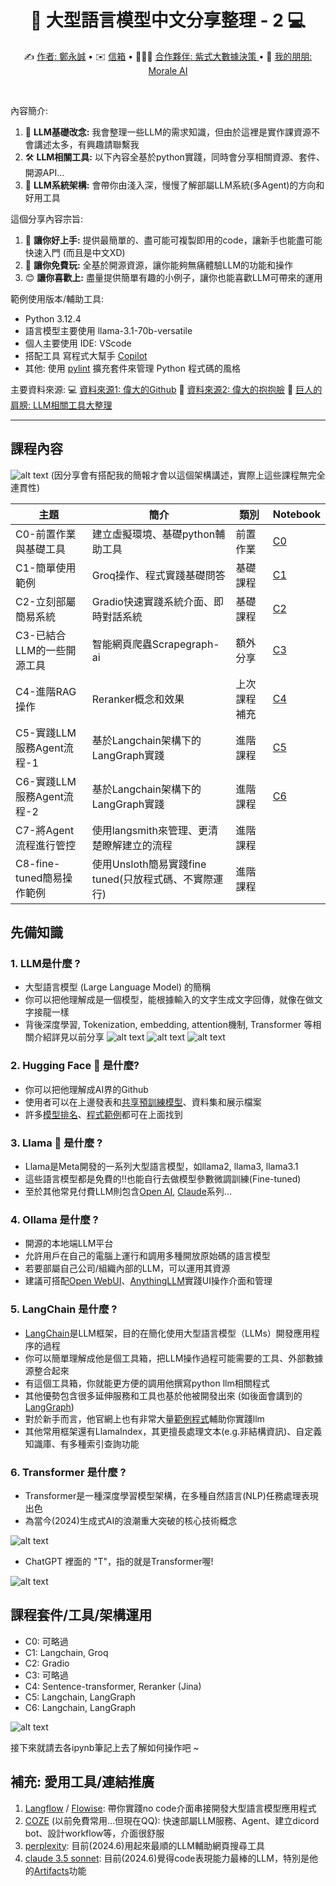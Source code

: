<div align="center">
  <h1>🤖 大型語言模型中文分享整理 - 2 💻</h1>
  <p align="center">
    ✍️ <a href="https://hackmd.io/@pputzh5cRhi6gZI0csfiyA/H1ejIyxHR"> 作者: 鄭永誠</a> • 
    ✉️ <a href="mailto:jason0304050607@gmail.com">信箱</a> • 
    🧑‍🤝‍🧑 <a href="https://www.dalabx.com.tw//"> 合作夥伴: 紫式大數據決策 </a> • 
    👫 <a href="https://moraleai.com/"> 我的朋朋: Morale AI </a> 
  </p>
</div>
<br/>

內容簡介:
1. 🍻 **LLM基礎改念:** 我會整理一些LLM的需求知識，但由於這裡是實作課資源不會講述太多，有興趣請聯繫我
2. 🛠️ **LLM相關工具:** 以下內容全基於python實踐，同時會分享相關資源、套件、開源API...
3. 💬 **LLM系統架構:** 會帶你由淺入深，慢慢了解部屬LLM系統(多Agent)的方向和好用工具


這個分享內容宗旨:
1. 🧩 **讓你好上手:** 提供最簡單的、盡可能可複製即用的code，讓新手也能盡可能快速入門 (而且是中文XD)
2. 🎈 **讓你免費玩:** 全基於開源資源，讓你能夠無痛體驗LLM的功能和操作
3. 😊 **讓你喜歡上:** 盡量提供簡單有趣的小例子，讓你也能喜歡LLM可帶來的運用

範例使用版本/輔助工具:
- Python 3.12.4
- 語言模型主要使用 llama-3.1-70b-versatile
- 個人主要使用 IDE: VScode
- 搭配工具 寫程式大幫手 [Copilot](https://github.com/features/copilot)
- 其他: 使用 [pylint](https://code.visualstudio.com/docs/python/linting) 擴充套件來管理 Python 程式碼的風格

主要資料來源:
  💻 <a href="https://github.com/">資料來源1: 偉大的Github</a> 
  🤗 <a href="https://huggingface.co/">資料來源2: 偉大的抱抱臉</a> 
  👨 <a href="https://github.com/underlines/awesome-ml/blob/master/llm-tools.md/">巨人的肩膀: LLM相關工具大整理</a>

---------------
  

## 課程內容
![alt text](images/image.png)
(因分享會有搭配我的簡報才會以這個架構講述，實際上這些課程無完全連貫性)

| 主題 | 簡介 | 類別 | Notebook |
|----------|-------------|----------|----------|
| C0-前置作業與基礎工具|建立虛擬環境、基礎python輔助工具| 前置作業 |[C0](C0-Basic_info.ipynb)|
| C1-簡單使用範例|Groq操作、程式實踐基礎問答| 基礎課程 |[C1](C1-Get_start_with_groq.ipynb)|
| C2-立刻部屬簡易系統|Gradio快速實踐系統介面、即時對話系統| 基礎課程 |[C2](C2-Create_llm_ui.ipynb) |
| C3-已結合LLM的一些開源工具|智能網頁爬蟲Scrapegraph-ai| 額外分享 |[C3](C3-Ai_tools.ipynb)|
| C4-進階RAG操作|Reranker概念和效果| 上次課程補充 |[C4](C4-Advanced_rag.ipynb)|
| C5-實踐LLM服務Agent流程-1|基於Langchain架構下的LangGraph實踐| 進階課程 |[C5](C5-Agent_flow.ipynb)|
| C6-實踐LLM服務Agent流程-2|基於Langchain架構下的LangGraph實踐| 進階課程 |[C6](C6-Agent_flow.ipynb)|
| C7-將Agent流程進行管控|使用langsmith來管理、更清楚瞭解建立的流程| 進階課程 ||
| C8-fine-tuned簡易操作範例|使用Unsloth簡易實踐fine tuned(只放程式碼、不實際運行)| 進階課程 ||


## 先備知識
### 1. LLM是什麼 ?
- 大型語言模型 (Large Language Model) 的簡稱
- 你可以把他理解成是一個模型，能根據輸入的文字生成文字回傳，就像在做文字接龍一樣
- 背後深度學習, Tokenization, embedding, attention機制, Transformer 等相關介紹詳見以前分享
![alt text](images/image-2.png)
![alt text](images/image-3.png)
![alt text](images/image-5.png)

### 2. Hugging Face 🤗 是什麼?
- 你可以把他理解成AI界的Github
- 使用者可以在上邊發表和[共享預訓練模型](https://huggingface.co/docs/transformers/model_sharing)、資料集和展示檔案
- 許多[模型排名](https://huggingface.co/spaces/open-llm-leaderboard/open_llm_leaderboard)、[程式範例](https://huggingface.co/docs/transformers/llm_tutorial)都可在上面找到

### 3. Llama 🦙 是什麼 ?
- Llama是Meta開發的一系列大型語言模型，如llama2, llama3, llama3.1
- 這些語言模型都是免費的!!也能自行去做模型參數微調訓練(Fine-tuned)
- 至於其他常見付費LLM則包含[Open AI](https://openai.com/index/openai-api/), [Claude](https://www.anthropic.com/api)系列...

### 4. Ollama 是什麼 ?
- 開源的本地端LLM平台
- 允許用戶在自己的電腦上運行和調用多種開放原始碼的語言模型
- 若要部屬自己公司/組織內部的LLM，可以運用其資源
- 建議可搭配[Open WebUI](https://docs.openwebui.com/)、[AnythingLLM](https://anythingllm.com/)實踐UI操作介面和管理

### 5. LangChain 是什麼 ?
- [LangChain](https://python.langchain.com/v0.2/docs/introduction/)是LLM框架，目的在簡化使用大型語言模型（LLMs）開發應用程序的過程
- 你可以簡單理解成他是個工具箱，把LLM操作過程可能需要的工具、外部數據源整合起來
- 有這個工具箱，你就能更方便的調用他撰寫python llm相關程式
- 其他優勢包含很多延伸服務和工具也基於他被開發出來 (如後面會講到的[LangGraph](https://langchain-ai.github.io/langgraph/))
- 對於新手而言，他官網上也有非常大量[範例程式](https://python.langchain.com/v0.2/docs/tutorials/llm_chain/)輔助你實踐llm
- 其他常用框架還有LlamaIndex，其更擅長處理文本(e.g.非結構資訊)、自定義知識庫、有多種索引查詢功能

### 6. Transformer 是什麼 ?
- Transformer是一種深度學習模型架構，在多種自然語言(NLP)任務處理表現出色
- 為當今(2024)生成式AI的浪潮重大突破的核心技術概念

![alt text](images/image-6.png)

- ChatGPT 裡面的 "T"，指的就是Transformer喔!

![alt text](images/image-7.png)


## 課程套件/工具/架構運用
- C0: 可略過
- C1: Langchain, Groq
- C2: Gradio
- C3: 可略過
- C4: Sentence-transformer, Reranker (Jina)
- C5: Langchain, LangGraph
- C6: Langchain, LangGraph


![alt text](images/image-8.png)


接下來就請去各ipynb筆記上去了解如何操作吧 ~



## 補充: 愛用工具/連結推廣
1. [Langflow](https://www.langflow.org/) / [Flowise](https://github.com/FlowiseAI/Flowise): 帶你實踐no code介面串接開發大型語言模型應用程式
2. [COZE](https://www.coze.com/home) (以前免費常用...但現在QQ): 快速部屬LLM服務、Agent、建立dicord bot、設計workflow等，介面很舒服
3. [perplexity](https://www.perplexity.ai/): 目前(2024.6)用起來最順的LLM輔助網頁搜尋工具
4. [claude 3.5 sonnet](https://claude.ai/new): 目前(2024.6)覺得code表現能力最棒的LLM，特別是他的[Artifacts](https://www.youtube.com/watch?v=rHqk0ZGb6qo)功能